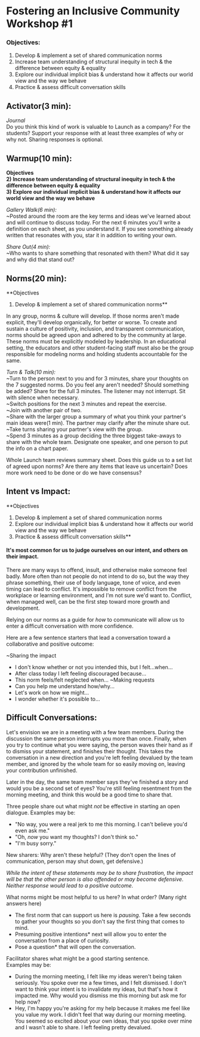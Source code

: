 # Fostering an Inclusive Community Workshop #1

### Objectives:
1) Develop & implement a set of shared communication norms
2) Increase team understanding of structural inequity in tech & the difference between equity & equality  
3) Explore our individual implicit bias & understand how it affects our world view and the way we behave  
4) Practice & assess difficult conversation skills  

## Activator(3 min):  
*Journal*  
Do you think this kind of work is valuable to Launch as a company? For the students? Support your response with at least three examples of why or why not. Sharing responses is optional.

## Warmup(10 min):
**Objectives  
2) Increase team understanding of structural inequity in tech & the difference  between equity & equality  
    3) Explore our individual implicit bias & understand how it affects our world view and the way we behave**  

*Gallery Walk(6 min):*  
~Posted around the room are the key terms and ideas we've learned about and will continue to discuss today. For the next 6 minutes you'll write a definition on each sheet, as you understand it. If you see something already written that resonates with you, star it in addition to writing your own.  

*Share Out(4 min):*  
~Who wants to share something that resonated with them? What did it say and why did that stand out?  

## Norms(20 min):
**Objectives
1) Develop & implement a set of shared communication norms**  

In any group, norms & culture will develop. If those norms aren't made explicit, they'll develop organically, for better or worse. To create and sustain a culture of positivity, inclusion, and transparent communication, norms should be agreed upon and adhered to by the community at large. These norms must be explicitly modeled by leadership. In an educational setting, the educators and other student-facing staff must also be the group responsible for modeling norms and holding students accountable for the same.

*Turn & Talk(10 min):*  
~Turn to the person next to you and for 3 minutes, share your thoughts on the 7 suggested norms. Do you feel any aren't needed? Should something be added? Share for the full 3 minutes. The listener may not interrupt. Sit with silence when necessary.  
~Switch positions for the next 3 minutes and repeat the exercise.  
~Join with another pair of two.  
~Share with the larger group a summary of what you think your partner's main ideas were(1 min). The partner may clarify after the minute share out.  
~Take turns sharing your partner's view with the group.  
~Spend 3 minutes as a group deciding the three biggest take-aways to share with the whole team. Designate one speaker, and one person to put the info on a chart paper.  

Whole Launch team reviews summary sheet. Does this guide us to a set list of agreed upon norms? Are there any items that leave us uncertain? Does more work need to be done or do we have consensus?

## Intent vs Impact:
**Objectives   
1) Develop & implement a set of shared communication norms  
3) Explore our individual implicit bias & understand how it affects our world view and the way we behave  
4) Practice & assess difficult conversation skills**  

#### It's most common for us to judge ourselves on our intent, and others on their impact.

There are many ways to offend, insult, and otherwise make someone feel badly. More often than not people do not intend to do so, but the way they phrase something, their use of body language, tone of voice, and even timing can lead to conflict. It's impossible to remove conflict from the workplace or learning environment, and I'm not sure we'd want to. Conflict, when managed well, can be the first step toward more growth and development.

Relying on our norms as a guide for *how* to communicate will allow us to enter a difficult conversation with more confidence.

Here are a few sentence starters that lead a conversation toward a collaborative and positive outcome:

~Sharing the impact
* I don't know whether or not you intended this, but I felt...when...  
* After class today I left feeling discouraged because...
* This norm feels/felt neglected when...
~Making requests
* Can you help me understand how/why...  
* Let's work on how we might...  
* I wonder whether it's possible to...  


## Difficult Conversations:

Let's envision we are in a meeting with a few team members. During the discussion the same person interrupts you more than once. Finally, when you try to continue what you were saying, the person waves their hand as if to dismiss your statement, and finishes their thought. This takes the conversation in a new direction and you're left feeling devalued by the team member, and ignored by the whole team for so easily moving on, leaving your contribution unfinished.

Later in the day, the same team member says they've finished a story and would you be a second set of eyes? You're still feeling resentment from the morning meeting, and think this would be a good time to share that.

Three people share out what might *not* be effective in starting an open dialogue.
  Examples may be:  
  * "No way, you were a real jerk to me this morning. I can't believe you'd even ask me."
  * "Oh, *now* you want my thoughts? I don't think so."
  * "I'm busy sorry."

New sharers: Why aren't these helpful? (They don't open the lines of communication, person may shut down, get defensive.)

*While the intent of these statements may be to share frustration, the impact will be that the other person is also offended or may become defensive. Neither response would lead to a positive outcome.*  

What norms might be most helpful to us here? In what order?
(Many right answers here)

* The first norm that can support us here is *pausing*. Take a few seconds to gather your thoughts so you don't say the first thing that comes to mind.   
* Presuming positive intentions* next will allow you to enter the conversation from a place of curiosity.
* Pose a question* that will open the conversation.

Facilitator shares what might be a good starting sentence.  
  Examples may be:  
  * During the morning meeting, I felt like my ideas weren't being taken seriously. You spoke over me a few times, and I felt dismissed. I don't want to think your intent is to invalidate my ideas, but that's how it impacted me. Why would you dismiss me this morning but ask me for help now?
  * Hey, I'm happy you're asking for my help because it makes me feel like you value my work. I didn't feel that way during our morning meeting. You seemed so excited about your own ideas, that you spoke over mine and I wasn't able to share. I left feeling pretty devalued.
